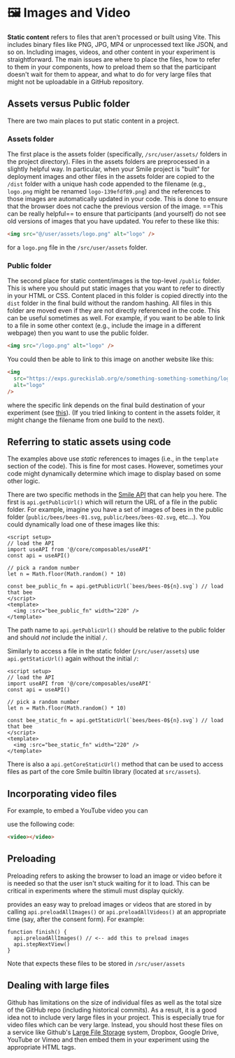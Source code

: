 # :framed_picture: Images and Video

**Static content** refers to files that aren't processed or built using Vite.
This includes binary files like PNG, JPG, MP4 or unprocessed text like JSON, and
so on. Including images, videos, and other content in your experiment is
straightforward. The main issues are where to place the files, how to refer to
them in your components, how to preload them so that the participant doesn't
wait for them to appear, and what to do for very large files that might not be
uploadable in a GitHub repository.

## Assets versus Public folder

There are two main places to put static content in a <SmileText/> project.

### Assets folder

The first place is the assets folder (specifically, `/src/user/assets/` folders
in the project directory). Files in the assets folders are preprocessed in a
slightly helpful way. In particular, when your Smile project is "built" for
deployment images and other files in the assets folder are copied to the `/dist`
folder with a unique hash code appended to the filename (e.g., `logo.png` might
be renamed `logo-139efdf89.png`) and the references to those images are
automatically updated in your code. This is done to ensure that the browser does
not cache the previous version of the image. ==This can be really helpful== to
ensure that participants (and yourself) do not see old versions of images that
you have updated. You refer to these like this:

```html
<img src="@/user/assets/logo.png" alt="logo" />
```

for a `logo.png` file in the `/src/user/assets` folder.

### Public folder

The second place for static content/images is the top-level `/public` folder.
This is where you should put static images that you want to refer to directly in
your HTML or CSS. Content placed in this folder is copied directly into the
`dist` folder in the final build without the random hashing. All files in this
folder are moved even if they are not directly referenced in the code. This can
be useful sometimes as well. For example, if you want to be able to link to a
file in some other context (e.g., include the image in a different webpage) then
you want to use the public folder.

```html
<img src="/logo.png" alt="logo" />
```

You could then be able to link to this image on another website like this:

```html
<img
  src="https://exps.gureckislab.org/e/something-something-something/logo.png"
  alt="logo"
/>
```

where the specific link depends on the final build destination of your
experiment (see
[this](http://localhost:5173/deploying.html#what-url-do-you-send-participants-to)).
(If you tried linking to content in the assets folder, it might change the
filename from one build to the next).

## Referring to static assets using code

The examples above use _static_ references to images (i.e., in the `template`
section of the code). This is fine for most cases. However, sometimes your code
might dynamically determine which image to display based on some other logic.

There are two specific methods in the [Smile API](/api) that can help you here.
The first is `api.getPublicUrl()` which will return the URL of a file in the
public folder. For example, imagine you have a set of images of bees in the
public folder (`public/bees/bees-01.svg`, `public/bees/bees-02.svg`, etc...).
You could dynamically load one of these images like this:

```vue
<script setup>
// load the API
import useAPI from '@/core/composables/useAPI'
const api = useAPI()

// pick a random number
let n = Math.floor(Math.random() * 10)

const bee_public_fn = api.getPublicUrl(`bees/bees-0${n}.svg`) // load that bee
</script>
<template>
  <img :src="bee_public_fn" width="220" />
</template>
```

The path name to `api.getPublicUrl()` should be relative to the public folder
and should _not_ include the initial `/`.

Similarly to access a file in the static folder (`/src/user/assets`) use
`api.getStaticUrl()` again without the initial `/`:

```vue
<script setup>
// load the API
import useAPI from '@/core/composables/useAPI'
const api = useAPI()

// pick a random number
let n = Math.floor(Math.random() * 10)

const bee_static_fn = api.getStaticUrl(`bees/bees-0${n}.svg`) // load that bee
</script>
<template>
  <img :src="bee_static_fn" width="220" />
</template>
```

There is also a `api.getCoreStaticUrl()` method that can be used to access files
as part of the core Smile builtin library (located at `src/assets`).

## Incorporating video files

For example, to embed a YouTube video you can

use the following code:

```html
<video></video>
```

## Preloading

Preloading refers to asking the browser to load an image or video before it is
needed so that the user isn't stuck waiting for it to load. This can be critical
in experiments where the stimuli must display quickly.

<SmileText/> provides an easy way to preload images or videos that are stored in by calling
`api.preloadAllImages()` or `api.preloadAllVideos()` at an appropriate time (say, after the consent form). For example:
```
function finish() {
  api.preloadAllImages() // <-- add this to preload images
  api.stepNextView() 
}
```

Note that <SmileText/> expects these files to be stored in `/src/user/assets`


## Dealing with large files

Github has limitations on the size of individual files as well as the total size
of the GitHub repo (including historical commits). As a result, it is a good
idea not to include very large files in your project. This is especially true
for video files which can be very large. Instead, you should host these files on
a service like Github's
[Large File Storage](https://docs.github.com/en/enterprise-cloud@latest/repositories/working-with-files/managing-large-files/about-git-large-file-storage)
system, Dropbox, Google Drive, YouTube or Vimeo and then embed them in your
experiment using the appropriate HTML tags.
